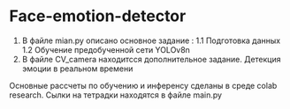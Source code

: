 # Face-emotion-detector

1. В файле mian.py описано основное задание :
  1.1 Подготовка данных 
  1.2 Обучение предобученной сети YOLOv8n
2. В файле CV_camera находитсся дополнительное задание. Детекция эмоции в реальном времени 

Основные рассчеты по обучению и инференсу сделаны в среде colab research. Сылки на тетрадки находятся в файле main.py
